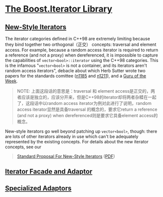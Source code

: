 # [The Boost.Iterator Library](https://www.boost.org/doc/libs/1_73_0/libs/iterator/doc/index.html) 

## [New-Style Iterators](https://www.boost.org/doc/libs/1_73_0/libs/iterator/doc/index.html#id23)

The iterator categories defined in C++98 are extremely limiting because they bind together two orthogonal（正交） concepts: traversal and element access. For example, because a random access iterator is required to return a reference (and not a proxy) when dereferenced, it is impossible to capture the capabilities of `vector<bool>::iterator` using the C++98 categories. This is the infamous "`vector<bool>` is not a container, and its iterators aren't random access iterators", debacle about which Herb Sutter wrote two papers for the standards comittee ([n1185](http://www.gotw.ca/publications/N1185.pdf) and [n1211](http://www.gotw.ca/publications/N1211.pdf)), and a [Guru of the Week](http://www.gotw.ca/gotw/050.htm). 

> NOTE: 上面这段话的意思是：traversal 和 element access是正交的，两者应该是独立的，应该分开来，但是C++98的iterator却将两者杂糅在一起了，这段话中以random access iterator为例对此进行了说明，random access iterator显然是具备traversal 的概念的，要求它return a reference (and not a proxy) when dereferenced则是要求它具备element access的概念。

New-style iterators go well beyond patching up `vector<bool>`, though: there are lots of other iterators already in use which can't be adequately represented by the existing concepts. For details about the new iterator concepts, see our

> [Standard Proposal For New-Style Iterators](https://www.boost.org/doc/libs/1_73_0/libs/iterator/doc/new-iter-concepts.html) ([PDF](https://www.boost.org/doc/libs/1_73_0/libs/iterator/doc/new-iter-concepts.pdf))



## [Iterator Facade and Adaptor](https://www.boost.org/doc/libs/1_73_0/libs/iterator/doc/index.html#id24)



## [Specialized Adaptors](https://www.boost.org/doc/libs/1_73_0/libs/iterator/doc/index.html#id25)